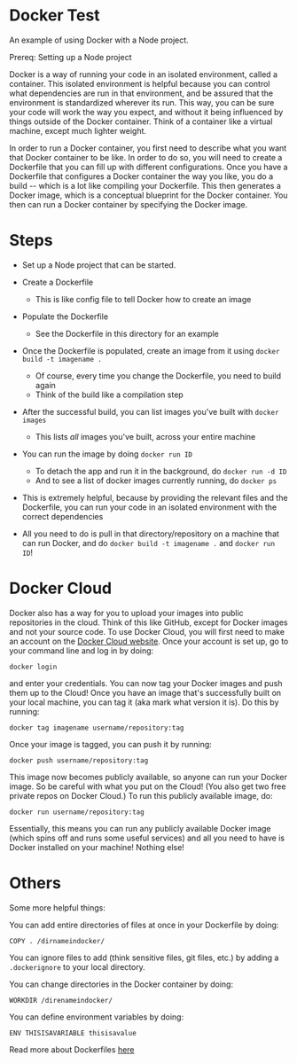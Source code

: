 # Docker Test

An example of using Docker with a Node project.

Prereq: Setting up a Node project

Docker is a way of running your code in an isolated environment, called a container.
This isolated environment is helpful because you can control what dependencies are
run in that environment, and be assured that the environment is standardized wherever
its run. This way, you can be sure your code will work the way you expect, and without
it being influenced by things outside of the Docker container. Think of a container
like a virtual machine, except much lighter weight.

In order to run a Docker container, you first need to describe what you want that
Docker container to be like. In order to do so, you will need to create a Dockerfile
that you can fill up with different configurations. Once you have a Dockerfile that
configures a Docker container the way you like, you do a build -- which is a lot like
compiling your Dockerfile. This then generates a Docker image, which is a conceptual
blueprint for the Docker container. You then can run a Docker container by specifying
the Docker image.

# Steps

* Set up a Node project that can be started.
* Create a Dockerfile
    * This is like config file to tell Docker how to create an image
* Populate the Dockerfile
    * See the Dockerfile in this directory for an example
* Once the Dockerfile is populated, create an image from it using `docker build -t imagename .`
    * Of course, every time you change the Dockerfile, you need to build again
    * Think of the build like a compilation step
* After the successful build, you can list images you've built with `docker images`
    * This lists *all* images you've built, across your entire machine
* You can run the image by doing `docker run ID`
    * To detach the app and run it in the background, do `docker run -d ID`
    * And to see a list of docker images currently running, do `docker ps`

* This is extremely helpful, because by providing the relevant files and the Dockerfile,
  you can run your code in an isolated environment with the correct dependencies
* All you need to do is pull in that directory/repository on a machine that can run
  Docker, and do `docker build -t imagename .` and `docker run ID`!

# Docker Cloud

Docker also has a way for you to upload your images into public repositories in the
cloud. Think of this like GitHub, except for Docker images and not your source code.
To use Docker Cloud, you will first need to make an account on the 
[Docker Cloud website](https://cloud.docker.com). Once your account is set up, go to
your command line and log in by doing:

```
docker login
```

and enter your credentials. You can now tag your Docker images and push them up to
the Cloud! Once you have an image that's successfully built on your local machine,
you can tag it (aka mark what version it is). Do this by running:

```
docker tag imagename username/repository:tag
```

Once your image is tagged, you can push it by running:

```
docker push username/repository:tag
```

This image now becomes publicly available, so anyone can run your Docker image. So
be careful with what you put on the Cloud! (You also get two free private repos on
Docker Cloud.) To run this publicly available image, do:

```
docker run username/repository:tag
```

Essentially, this means you can run any publicly available Docker image (which spins
off and runs some useful services) and all you need to have is Docker installed on
your machine! Nothing else! 

# Others

Some more helpful things:

You can add entire directories of files at once in your Dockerfile by doing:

```
COPY . /dirnameindocker/
```

You can ignore files to add (think sensitive files, git files, etc.) by
adding a `.dockerignore` to your local directory.

You can change directories in the Docker container by doing:

```
WORKDIR /direnameindocker/
```

You can define environment variables by doing:

```
ENV THISISAVARIABLE thisisavalue
```

Read more about Dockerfiles [here](https://docs.docker.com/engine/reference/builder/)